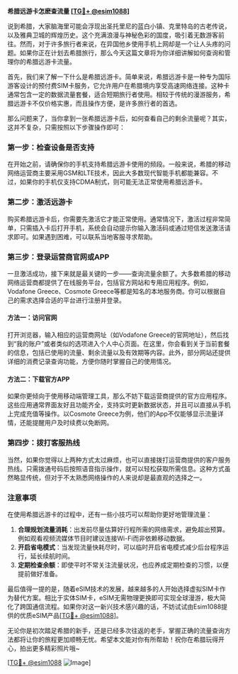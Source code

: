 **希腊远游卡怎麽查流量 [[TG💪+ @esim1088](https://t.me/s/esim1088)]**

说到希腊，大家脑海里可能会浮现出圣托里尼的蓝白小镇、克里特岛的古老传说，以及雅典卫城的辉煌历史。这个充满浪漫与神秘色彩的国度，吸引着无数游客前往。然而，对于许多旅行者来说，在异国他乡使用手机上网却是一个让人头疼的问题。如果你正在计划去希腊旅行，那么今天这篇文章将为你详细讲解如何查询和管理你的希腊远游卡流量。

首先，我们来了解一下什么是希腊远游卡。简单来说，希腊远游卡是一种专为国际游客设计的预付费SIM卡服务，它允许用户在希腊境内享受高速网络连接。这种卡通常包含一定的数据流量套餐，适合短期旅行者使用。相较于传统的漫游服务，希腊远游卡不仅价格实惠，而且操作方便，是许多旅行者的首选。

那么问题来了，当你拿到一张希腊远游卡后，如何查看自己的剩余流量呢？其实，这并不复杂，只需按照以下步骤操作即可：

### 第一步：检查设备是否支持

在开始之前，请确保你的手机支持希腊远游卡使用的频段。一般来说，希腊的移动网络运营商主要采用GSM和LTE技术，因此大多数现代智能手机都能兼容。不过，如果你的手机仅支持CDMA制式，则可能无法正常使用希腊远游卡。

### 第二步：激活远游卡

购买希腊远游卡后，你需要先激活它才能正常使用。通常情况下，激活过程非常简单，只需插入卡后打开手机，系统会自动提示你输入激活码或通过短信发送激活请求即可。如果遇到困难，可以联系当地客服寻求帮助。

### 第三步：登录运营商官网或APP

一旦激活成功，接下来就是最关键的一步——查询流量余额了。大多数希腊的移动网络运营商都提供了在线服务平台，包括官方网站和专用应用程序。例如，Vodafone Greece、Cosmote Greece等都是知名的本地服务商。你可以根据自己的需求选择合适的平台进行注册并登录。

#### 方法一：访问官网

打开浏览器，输入相应的运营商网址（如Vodafone Greece的官网地址），然后找到“我的账户”或者类似的选项进入个人中心页面。在这里，你会看到关于当前套餐的信息，包括已使用的流量、剩余流量以及有效期等内容。此外，部分网站还提供详细的消费记录查询功能，方便你随时掌握自己的使用情况。

#### 方法二：下载官方APP

如果你更倾向于使用移动端管理工具，那么不妨下载运营商提供的官方应用程序。这些应用通常界面友好且功能齐全，支持实时更新数据状态，并且可以直接从手机上完成充值等操作。以Cosmote Greece为例，他们的App不仅能够显示流量详情，还能提醒用户及时续费以免断网。

### 第四步：拨打客服热线

当然，如果你觉得以上两种方式太过麻烦，也可以直接拨打运营商提供的客户服务热线。只需拨通号码后按照语音指示操作，就可以轻松获取所需信息。这种方式虽然略显传统，但对于不太熟悉网络操作的人来说却是最直观的选择之一。

### 注意事项

在使用希腊远游卡的过程中，还有一些小技巧可以帮助你更好地管理流量：

1. **合理规划流量消耗**：出发前尽量估算好行程所需的网络需求，避免超出预算。例如观看视频流媒体节目时建议连接Wi-Fi而非依赖移动数据。
2. **开启省电模式**：当发现流量快耗尽时，可以临时开启省电模式减少后台程序运行，延长续航时间。
3. **定期检查余额**：即使平时不常关注流量状况，也应养成定期检查的习惯，以便提前做好准备。

最后值得一提的是，随着eSIM技术的发展，越来越多的人开始选择虚拟SIM卡作为替代方案。相比于实体SIM卡，eSIM无需物理更换即可实现全球漫游，极大简化了跨国通信流程。如果你对这一新兴技术感兴趣的话，不妨试试由Esim1088提供的优质eSIM产品[[TG💪+ @esim1088](https://t.me/s/esim1088)]。

无论你是初次踏足希腊的新手，还是已经多次往返的老手，掌握正确的流量查询方法都将让你的旅程更加顺畅无忧。希望本文能对你有所帮助！祝你在希腊玩得开心，拍出更多精彩照片哦~

[[TG💪+ @esim1088](https://t.me/s/esim1088) ![Image](https://i.postimg.cc/4NQfJmqS/Snipaste-2025-05-13-00-14-12.png)]